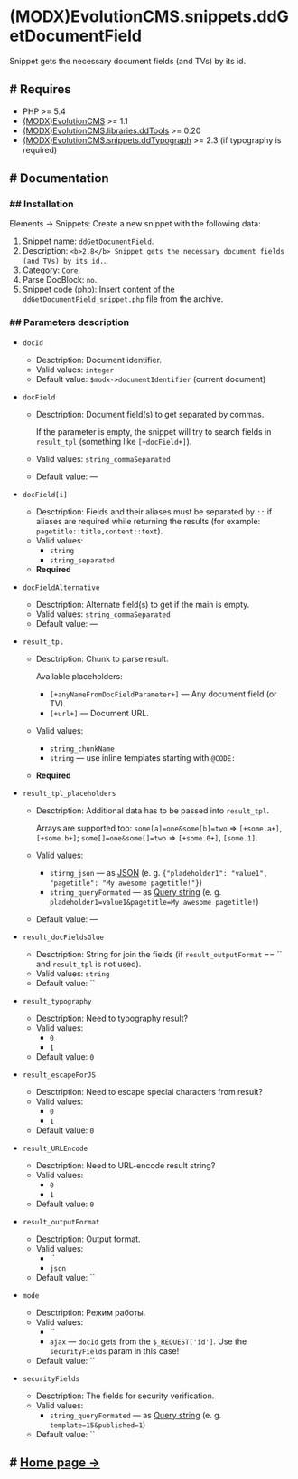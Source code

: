 # (MODX)EvolutionCMS.snippets.ddGetDocumentField

Snippet gets the necessary document fields (and TVs) by its id.


## # Requires
* PHP >= 5.4
* [(MODX)EvolutionCMS](https://github.com/evolution-cms/evolution) >= 1.1
* [(MODX)EvolutionCMS.libraries.ddTools](https://code.divandesign.biz/modx/ddtools) >= 0.20
* [(MODX)EvolutionCMS.snippets.ddTypograph](https://code.divandesign.biz/modx/ddtypograph) >= 2.3 (if typography is required)


## # Documentation


### ## Installation
Elements → Snippets: Create a new snippet with the following data:
1. Snippet name: `ddGetDocumentField`.
2. Description: `<b>2.8</b> Snippet gets the necessary document fields (and TVs) by its id.`.
3. Category: `Core`.
4. Parse DocBlock: `no`.
5. Snippet code (php): Insert content of the `ddGetDocumentField_snippet.php` file from the archive.


### ## Parameters description

* `docId`
	* Desctription: Document identifier.
	* Valid values: `integer`
	* Default value: `$modx->documentIdentifier` (current document)
	
* `docField`
	* Desctription: Document field(s) to get separated by commas.
		
		If the parameter is empty, the snippet will try to search fields in `result_tpl` (something like `[+docField+]`).
		
	* Valid values: `string_commaSeparated`
	* Default value: —
	
* `docField[i]`
	* Desctription: Fields and their aliases must be separated by `::` if aliases are required while returning the results (for example: `pagetitle::title,content::text`).
	* Valid values:
		* `string`
		* `string_separated`
	* **Required**
	
* `docFieldAlternative`
	* Desctription: Alternate field(s) to get if the main is empty.
	* Valid values: `string_commaSeparated`
	* Default value: —
	
* `result_tpl`
	* Desctription: Chunk to parse result.
		
		Available placeholders:
		* `[+anyNameFromDocFieldParameter+]` — Any document field (or TV).
		* `[+url+]` — Document URL.
		
	* Valid values:
		* `string_chunkName`
		* `string` — use inline templates starting with `@CODE:`
	* **Required**
	
* `result_tpl_placeholders`
	* Desctription: Additional data has to be passed into `result_tpl`.
		
		Arrays are supported too: `some[a]=one&some[b]=two` => `[+some.a+]`, `[+some.b+]`; `some[]=one&some[]=two` => `[+some.0+]`, `[some.1]`.
		
	* Valid values:
		* `stirng_json` — as [JSON](https://en.wikipedia.org/wiki/JSON) (e. g. `{"pladeholder1": "value1", "pagetitle": "My awesome pagetitle!"}`)
		* `string_queryFormated` — as [Query string](https://en.wikipedia.org/wiki/Query_string) (e. g. `pladeholder1=value1&pagetitle=My awesome pagetitle!`)
	* Default value: —
	
* `result_docFieldsGlue`
	* Desctription: String for join the fields (if `result_outputFormat` == `` and `result_tpl` is not used).
	* Valid values: `string`
	* Default value: ``
	
* `result_typography`
	* Desctription: Need to typography result?
	* Valid values:
		* `0`
		* `1`
	* Default value: `0`
	
* `result_escapeForJS`
	* Desctription: Need to escape special characters from result?
	* Valid values:
		* `0`
		* `1`
	* Default value: `0`
	
* `result_URLEncode`
	* Desctription: Need to URL-encode result string?
	* Valid values:
		* `0`
		* `1`
	* Default value: `0`
	
* `result_outputFormat`
	* Desctription: Output format.
	* Valid values:
		* ``
		* `json`
	* Default value: ``
	
* `mode`
	* Desctription: Режим работы.
	* Valid values:
		* ``
		* `ajax` — `docId` gets from the `$_REQUEST['id']`. Use the `securityFields` param in this case!
	* Default value: ``
	
* `securityFields`
	* Desctription: The fields for security verification.
	* Valid values:
		* `string_queryFormated` — as [Query string](https://en.wikipedia.org/wiki/Query_string) (e. g. `template=15&published=1`)
	* Default value: ``


## # [Home page →](https://code.divandesign.biz/modx/ddgetdocumentfield)
